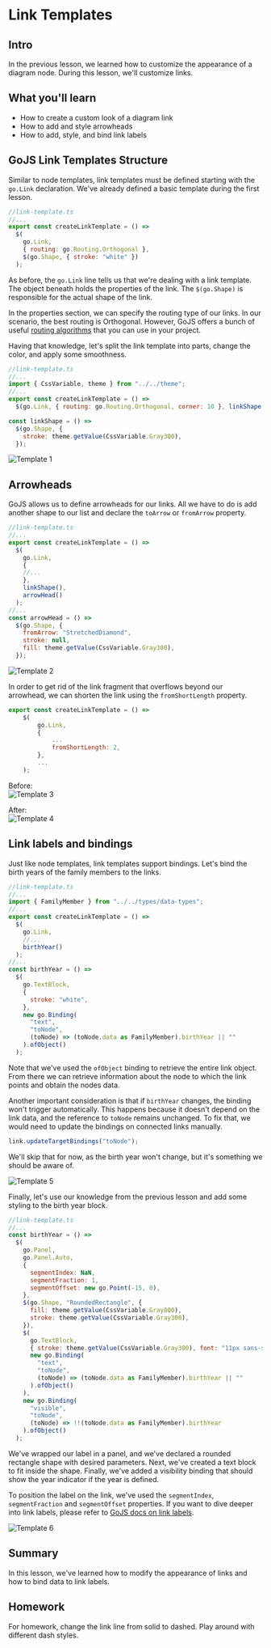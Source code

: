 # Link Templates

## Intro
In the previous lesson, we learned how to customize the appearance of a diagram node. During this lesson, we'll customize links.

## What you'll learn
* How to create a custom look of a diagram link
* How to add and style arrowheads
* How to add, style, and bind link labels

## GoJS Link Templates Structure

Similar to node templates, link templates must be defined starting with the `go.Link` declaration. We've already defined a basic template during the first lesson.

``` javascript
//link-template.ts
//...
export const createLinkTemplate = () =>
  $(
    go.Link,
    { routing: go.Routing.Orthogonal },
    $(go.Shape, { stroke: "white" })
  );
```

As before, the `go.Link` line tells us that we're dealing with a link template. The object beneath holds the properties of the link. The `$(go.Shape)` is responsible for the actual shape of the link.

In the properties section, we can specify the routing type of our links. In our scenario, the best routing is Orthogonal. However, GoJS offers a bunch of useful [routing algorithms](https://gojs.net/latest/intro/links.html#Routing) that you can use in your project.


Having that knowledge, let's split the link template into parts, change the color, and apply some smoothness.

``` javascript
//link-template.ts
//...
import { CssVariable, theme } from "../../theme";
//...
export const createLinkTemplate = () =>
  $(go.Link, { routing: go.Routing.Orthogonal, corner: 10 }, linkShape());

const linkShape = () =>
  $(go.Shape, {
    stroke: theme.getValue(CssVariable.Gray300),
  });
```

![Template 1](../assets/lesson-3/link-template-1.png)


## Arrowheads

GoJS allows us to define arrowheads for our links. All we have to do is add another shape to our list and declare the `toArrow` or `fromArrow` property.

``` javascript
//link-template.ts
//...
export const createLinkTemplate = () =>
  $(
    go.Link,
    {
    //...
    },
    linkShape(),
    arrowHead()
  );
//...
const arrowHead = () =>
  $(go.Shape, {
    fromArrow: "StretchedDiamond",
    stroke: null,
    fill: theme.getValue(CssVariable.Gray300),
  });
```

![Template 2](../assets/lesson-3/link-template-2.png)

In order to get rid of the link fragment that overflows beyond our arrowhead, we can shorten the link using the `fromShortLength` property.
``` javascript
export const createLinkTemplate = () =>
    $(
        go.Link,
        {
            ...
            fromShortLength: 2,
        },
        ...
    );
```
Before:  
![Template 3](../assets/lesson-3/link-template-3.png)

After:  
![Template 4](../assets/lesson-3/link-template-4.png)

## Link labels and bindings

Just like node templates, link templates support bindings. Let's bind the birth years of the family members to the links.

``` javascript
//link-template.ts
//...
import { FamilyMember } from "../../types/data-types";
//...
export const createLinkTemplate = () =>
  $(
    go.Link,
    //...
    birthYear()
  );
//...
const birthYear = () =>
  $(
    go.TextBlock,
    {
      stroke: "white",
    },
    new go.Binding(
      "text",
      "toNode",
      (toNode) => (toNode.data as FamilyMember).birthYear || ""
    ).ofObject()
  );
```

Note that we've used the `ofObject` binding to retrieve the entire link object.
From there we can retrieve information about the node to which the link points and obtain the nodes data.

Another important consideration is that if `birthYear` changes, the binding won't trigger automatically. This happens because it doesn't depend on the link data, and the reference to `toNode` remains unchanged.
To fix that, we would need to update the bindings on connected links manually.

``` javascript
link.updateTargetBindings("toNode");
```

We'll skip that for now, as the birth year won't change, but it's something we should be aware of.

![Template 5](../assets/lesson-3/link-template-5.png)

Finally, let's use our knowledge from the previous lesson and add some styling to the birth year block.

``` javascript
//link-template.ts
//...
const birthYear = () =>
  $(
    go.Panel,
    go.Panel.Auto,
    {
      segmentIndex: NaN,
      segmentFraction: 1,
      segmentOffset: new go.Point(-15, 0),
    },
    $(go.Shape, "RoundedRectangle", {
      fill: theme.getValue(CssVariable.Gray800),
      stroke: theme.getValue(CssVariable.Gray300),
    }),
    $(
      go.TextBlock,
      { stroke: theme.getValue(CssVariable.Gray300), font: "11px sans-serif" },
      new go.Binding(
        "text",
        "toNode",
        (toNode) => (toNode.data as FamilyMember).birthYear || ""
      ).ofObject()
    ),
    new go.Binding(
      "visible",
      "toNode",
      (toNode) => !!(toNode.data as FamilyMember).birthYear
    ).ofObject()
  );
```

We've wrapped our label in a panel, and we've declared a rounded rectangle shape with desired parameters. Next, we've created a text block to fit inside the shape. Finally, we've added a visibility binding that should show the year indicator if the year is defined.

To position the label on the link, we've used the `segmentIndex`, `segmentFraction` and `segmentOffset` properties. If you want to dive deeper into link labels, please refer to [GoJS docs on link labels](https://gojs.net/latest/intro/linkLabels.html).

![Template 6](../assets/lesson-3/link-template-6.png)

## Summary

In this lesson, we've learned how to modify the appearance of links and how to bind data to link labels.

## Homework

For homework, change the link line from solid to dashed. Play around with different dash styles.

